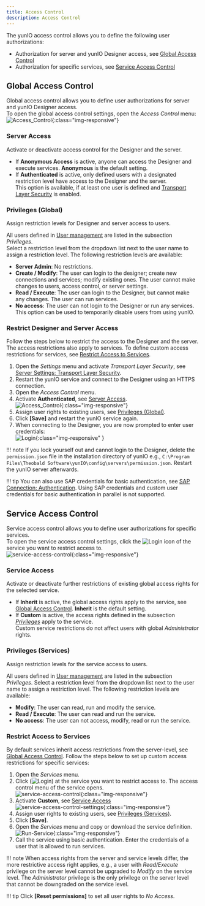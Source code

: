```yaml
---
title: Access Control
description: Access Control
---
```


The yunIO access control allows you to define the following user authorizations:
- Authorization for server and yunIO Designer access, see [Global Access Control](#global-access-control)
- Authorization for specific services, see [Service Access Control](#service-access-control)


## Global Access Control

Global access control allows you to define user authorizations for server and yunIO Designer access.<br>
To open the global access control settings, open the *Access Control* menu:<br>
![Access_Control](../assets/images/yunio/access-control.png){:class="img-responsive"}

### Server Access

Activate or deactivate access control for the Designer and the server. 

- If **Anonymous Access** is active, anyone can access the Designer and execute services. 
**Anonymous** is the default setting.
- If **Authenticated** is active, only defined users with a designated restriction level have access to the Designer and the server.<br>
This option is available, if at least one user is defined and [Transport Layer Security](./server-settings) is enabled.

### Privileges (Global)

Assign restriction levels for Designer and server access to users.

All users defined in [User management](./users) are listed in the subsection *Privileges*. <br>
Select a restriction level from the dropdown list next to the user name to assign a restriction level.
The following restriction levels are available:
- **Server Admin**: No restrictions. 
- **Create / Modify**: The user can login to the designer; create new connections and services; modify existing ones.
The user cannot make changes to users, access control, or server settings.
- **Read / Execute**: The user can login to the Designer, but cannot make any changes. The user can run services.
- **No access**: The user can not login to the Designer or run any services.
This option can be used to temporarily disable users from using yunIO.

### Restrict Designer and Server Access

Follow the steps below to restrict the access to the Designer and the server. 
The access restrictions also apply to services.
To define custom access restrictions for services, see [Restrict Access to Services](#restrict-access-to-services).

1. Open the *Settings* menu and activate *Transport Layer Security*, see [Server Settings: Transport Layer Security](./server-settings#transport-layer-security).<br>
2. Restart the yunIO service and connect to the Designer using an HTTPS connection.
3. Open the *Access Control* menu.
4. Activate **Authenticated**, see [Server Access](#server-access). <br>
![Access_Control](../assets/images/yunio/access-control2.png){:class="img-responsive"}
5. Assign user rights to existing users, see [Privileges (Global)](#privileges-global).
6. Click **[Save]** and restart the yunIO service again.
7. When connecting to the Designer, you are now prompted to enter user credentials:<br>
![Login](../assets/images/yunio/yunio-login.png){:class="img-responsive" }

!!! note
    If you lock yourself out and cannot login to the Designer, delete the `permission.json` file in the installation directory of yunIO e.g., `C:\Program Files\Theobald Software\yunIO\config\servers\permission.json`.
    Restart the yunIO server afterwards.

!!! tip
    You can also use SAP credentials for basic authentication, see [SAP Connection: Authentication](./sap-connection#authentication).
    Using SAP credentials and custom user credentials for basic authentication in parallel is not supported.

## Service Access Control

Service access control allows you to define user authorizations for specific services.<br>
To open the service access control settings, click the ![Login](../assets/images/yunio/key.png) icon of the service you want to restrict access to. <br>
![service-access-control](../assets/images/yunio/service-access-control-settings0.png){:class="img-responsive"}

### Service Access

Activate or deactivate further restrictions of existing global access rights for the selected service. 

- If **Inherit** is active, the global access rights apply to the service, see [Global Access Control](#global-access-control). 
**Inherit** is the default setting.
- If **Custom** is active, the access rights defined in the subsection [*Privileges*](#privileges-services) apply to the service.<br>
Custom service restrictions do not affect users with global *Administrator* rights.

### Privileges (Services)

Assign restriction levels for the service access to users.

All users defined in [User management](./users) are listed in the subsection *Privileges*.
Select a restriction level from the dropdown list next to the user name to assign a restriction level.
The following restriction levels are available:
- **Modify**: The user can read, run and modify the service.
- **Read / Execute**: The user can read and run the service.
- **No access**: The user can not access, modify, read or run the service.

### Restrict Access to Services

By default services inherit access restrictions from the server-level, see [Global Access Control](#global-access-control).
Follow the steps below to set up custom access restrictions for specific services:

1. Open the *Services* menu.
2. Click (![Login](../assets/images/yunio/key.png)) at the service you want to restrict access to. 
The access control menu of the service opens.<br>
![service-access-control](../assets/images/yunio/service-access-control.png){:class="img-responsive"}
3. Activate **Custom**, see [Service Access](#service-access)<br>
![service-access-control-settings](../assets/images/yunio/service-access-control-settings.png){:class="img-responsive"}
4. Assign user rights to existing users, see [Privileges (Services)](#privileges-services).
5. Click **[Save]**.
6. Open the *Services* menu and copy or download the service definition.<br>
![Run-Service](../assets/images/yunio/yunio-run-services-https.png){:class="img-responsive"}
7. Call the service using basic authentication. Enter the credentials of a user that is allowed to run services.


!!! note
    When access rights from the server and service levels differ, the more restrictive access right applies, e.g., a user with *Read/Execute* privilege on the server level cannot be upgraded to *Modify* on the service level.
    The *Administrator* privilege is the only privilege on the server level that cannot be downgraded on the service level.

!!! tip
    Click **[Reset permissions]** to set all user rights to *No Access*.

